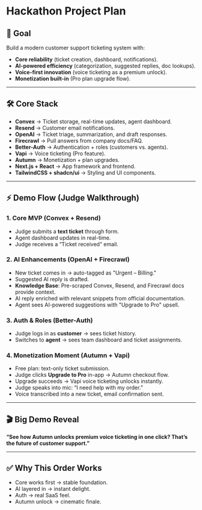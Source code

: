 # Hackathon Project Plan

## 🎯 Goal
Build a modern customer support ticketing system with:
- **Core reliability** (ticket creation, dashboard, notifications).
- **AI-powered efficiency** (categorization, suggested replies, doc lookups).
- **Voice-first innovation** (voice ticketing as a premium unlock).
- **Monetization built-in** (Pro plan upgrade flow).

---

## 🛠️ Core Stack
- **Convex** → Ticket storage, real-time updates, agent dashboard.
- **Resend** → Customer email notifications.
- **OpenAI** → Ticket triage, summarization, and draft responses.
- **Firecrawl** → Pull answers from company docs/FAQ.
- **Better-Auth** → Authentication + roles (customers vs. agents).
- **Vapi** → Voice ticketing (Pro feature).
- **Autumn** → Monetization + plan upgrades.
- **Next.js + React** → App framework and frontend.
- **TailwindCSS + shadcn/ui** → Styling and UI components.

---

## ⚡ Demo Flow (Judge Walkthrough)

### 1. Core MVP (Convex + Resend)
- Judge submits a **text ticket** through form.
- Agent dashboard updates in real-time.
- Judge receives a “Ticket received” email.

### 2. AI Enhancements (OpenAI + Firecrawl)
- New ticket comes in → auto-tagged as "Urgent – Billing."
- Suggested AI reply is drafted.
- **Knowledge Base**: Pre-scraped Convex, Resend, and Firecrawl docs provide context.
- AI reply enriched with relevant snippets from official documentation.
- Agent sees AI-powered suggestions with "Upgrade to Pro" upsell.

### 3. Auth & Roles (Better-Auth)
- Judge logs in as **customer** → sees ticket history.
- Switches to **agent** → sees team dashboard and ticket assignments.

### 4. Monetization Moment (Autumn + Vapi)
- Free plan: text-only ticket submission.
- Judge clicks **Upgrade to Pro** in-app → Autumn checkout flow.
- Upgrade succeeds → Vapi voice ticketing unlocks instantly.
- Judge speaks into mic: “I need help with my order.”
- Voice transcribed into a new ticket, email confirmation sent.

---

## 🎬 Big Demo Reveal
**“See how Autumn unlocks premium voice ticketing in one click? That’s the future of customer support.”**

---

## ✅ Why This Order Works
- Core works first → stable foundation.
- AI layered in → instant delight.
- Auth → real SaaS feel.
- Autumn unlock → cinematic finale.

